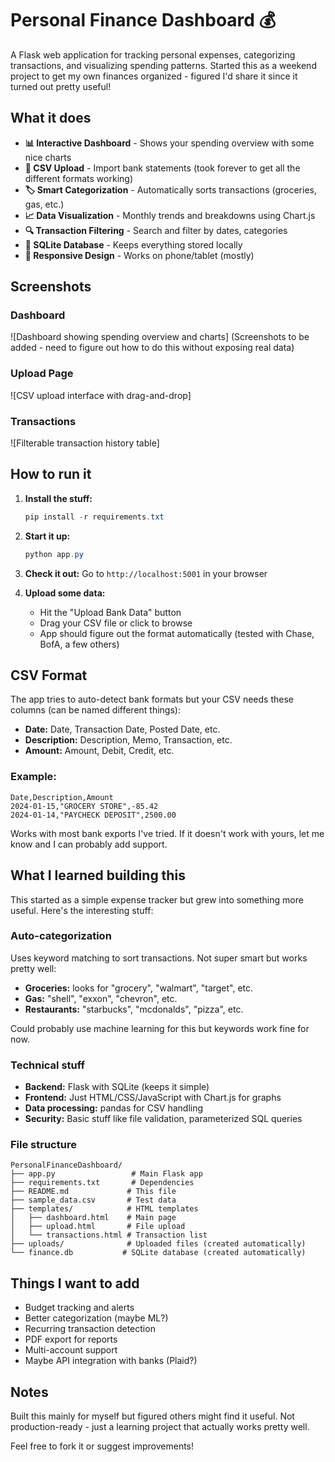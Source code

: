 # Personal Finance Dashboard 💰

A Flask web application for tracking personal expenses, categorizing transactions, and visualizing spending patterns. Started this as a weekend project to get my own finances organized - figured I'd share it since it turned out pretty useful!

## What it does

- **📊 Interactive Dashboard** - Shows your spending overview with some nice charts
- **📁 CSV Upload** - Import bank statements (took forever to get all the different formats working)
- **🏷️ Smart Categorization** - Automatically sorts transactions (groceries, gas, etc.)
- **📈 Data Visualization** - Monthly trends and breakdowns using Chart.js
- **🔍 Transaction Filtering** - Search and filter by dates, categories
- **💾 SQLite Database** - Keeps everything stored locally
- **📱 Responsive Design** - Works on phone/tablet (mostly)

## Screenshots

### Dashboard
![Dashboard showing spending overview and charts]
(Screenshots to be added - need to figure out how to do this without exposing real data)

### Upload Page  
![CSV upload interface with drag-and-drop]

### Transactions
![Filterable transaction history table]

## How to run it

1. **Install the stuff:**
   ```powershell
   pip install -r requirements.txt
   ```

2. **Start it up:**
   ```powershell
   python app.py
   ```

3. **Check it out:**
   Go to `http://localhost:5001` in your browser

4. **Upload some data:**
   - Hit the "Upload Bank Data" button
   - Drag your CSV file or click to browse  
   - App should figure out the format automatically (tested with Chase, BofA, a few others)

## CSV Format 

The app tries to auto-detect bank formats but your CSV needs these columns (can be named different things):

- **Date:** Date, Transaction Date, Posted Date, etc.
- **Description:** Description, Memo, Transaction, etc.
- **Amount:** Amount, Debit, Credit, etc.

### Example:
```csv
Date,Description,Amount
2024-01-15,"GROCERY STORE",-85.42
2024-01-14,"PAYCHECK DEPOSIT",2500.00
```

Works with most bank exports I've tried. If it doesn't work with yours, let me know and I can probably add support.

## What I learned building this

This started as a simple expense tracker but grew into something more useful. Here's the interesting stuff:

### Auto-categorization
Uses keyword matching to sort transactions. Not super smart but works pretty well:
- **Groceries:** looks for "grocery", "walmart", "target", etc.
- **Gas:** "shell", "exxon", "chevron", etc.  
- **Restaurants:** "starbucks", "mcdonalds", "pizza", etc.

Could probably use machine learning for this but keywords work fine for now.

### Technical stuff
- **Backend:** Flask with SQLite (keeps it simple)
- **Frontend:** Just HTML/CSS/JavaScript with Chart.js for graphs
- **Data processing:** pandas for CSV handling
- **Security:** Basic stuff like file validation, parameterized SQL queries

### File structure
```
PersonalFinanceDashboard/
├── app.py                 # Main Flask app
├── requirements.txt       # Dependencies  
├── README.md             # This file
├── sample_data.csv       # Test data
├── templates/            # HTML templates
│   ├── dashboard.html    # Main page
│   ├── upload.html       # File upload
│   └── transactions.html # Transaction list
├── uploads/              # Uploaded files (created automatically)
└── finance.db           # SQLite database (created automatically)
```

## Things I want to add

- Budget tracking and alerts
- Better categorization (maybe ML?)
- Recurring transaction detection  
- PDF export for reports
- Multi-account support
- Maybe API integration with banks (Plaid?)

## Notes

Built this mainly for myself but figured others might find it useful. Not production-ready - just a learning project that actually works pretty well. 

Feel free to fork it or suggest improvements!
